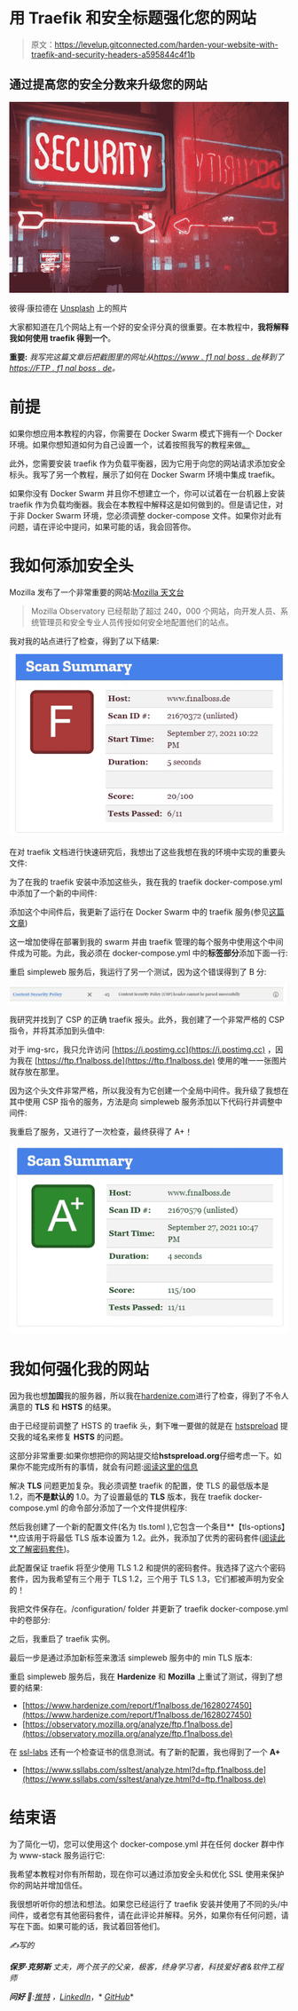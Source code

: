 # 用 Traefik 和安全标题强化您的网站

> 原文：<https://levelup.gitconnected.com/harden-your-website-with-traefik-and-security-headers-a595844c4f1b>

## 通过提高您的安全分数来升级您的网站

![](img/b24c95c91e05c41f65b0178776dabaaa.png)

彼得·康拉德在 [Unsplash](https://unsplash.com/s/photos/it-security-headers?utm_source=unsplash&utm_medium=referral&utm_content=creditCopyText) 上的照片

大家都知道在几个网站上有一个好的安全评分真的很重要。在本教程中，**我将解释我如何使用 traefik 得到一个**。

**重要:** *我写完这篇文章后把截图里的网址从*[*https://www . f1 nal boss . de*](https://www.f1nalboss.de/)*移到了*[*https://FTP . f1 nal boss . de*](https://ftp.f1nalboss.de/)*。*

# 前提

如果你想应用本教程的内容，你需要在 Docker Swarm 模式下拥有一个 Docker 环境。如果你想知道如何为自己设置一个，试着按照我写的教程来做[。](/docker-swarm-in-a-nutshell-ed2a9c42cd7c)

此外，您需要安装 traefik 作为负载平衡器，因为它用于向您的网站请求添加安全标头。我写了另一个教程，展示了如何在 Docker Swarm 环境中集成 traefik。

如果你没有 Docker Swarm 并且你不想建立一个，你可以试着在一台机器上安装 traefik 作为负载均衡器。我会在本教程中解释这是如何做到的。但是请记住，对于非 Docker Swarm 环境，您必须调整 docker-compose 文件。如果你对此有问题，请在评论中提问，如果可能的话，我会回答你。

# 我如何添加安全头

Mozilla 发布了一个非常重要的网站:[Mozilla 天文台](https://observatory.mozilla.org/)

> Mozilla Observatory 已经帮助了超过 240，000 个网站，向开发人员、系统管理员和安全专业人员传授如何安全地配置他们的站点。

我对我的站点进行了检查，得到了以下结果:

![](img/d814d516ef9043d99e3c55a3c2194bac.png)

在对 traefik 文档进行快速研究后，我想出了这些我想在我的环境中实现的重要头文件:

为了在我的 traefik 安装中添加这些头，我在我的 traefik docker-compose.yml 中添加了一个新的中间件:

添加这个中间件后，我更新了运行在 Docker Swarm 中的 traefik 服务(参见[这篇文章](/the-most-important-services-everyone-should-deploy-in-a-docker-swarm-8e120b5a66))

这一增加使得在部署到我的 swarm 并由 traefik 管理的每个服务中使用这个中间件成为可能。为此，我必须在 docker-compose.yml 中的**标签部分**添加下面一行:

重启 simpleweb 服务后，我运行了另一个测试，因为这个错误得到了 B 分:

![](img/dbe5b66c3639c1eac79ab75180e4954c.png)

我研究并找到了 CSP 的正确 traefik 报头。此外，我创建了一个非常严格的 CSP 指令，并将其添加到头值中:

对于 img-src，我只允许访问 [https://i.postimg.cc](https://i.postimg.cc) ，因为我在 [https://ftp.f1nalboss.de](https://ftp.f1nalboss.de) 使用的唯一一张图片就存放在那里。

因为这个头文件非常严格，所以我没有为它创建一个全局中间件。我升级了我想在其中使用 CSP 指令的服务，方法是向 simpleweb 服务添加以下代码行并调整中间件:

我重启了服务，又进行了一次检查，最终获得了 A+！

![](img/1f47c7c179be1c64eee879170092a361.png)

# 我如何强化我的网站

因为我也想**加固**我的服务器，所以我在[hardenize.com](https://www.hardenize.com/)进行了检查，得到了不令人满意的 **TLS** 和 **HSTS** 的结果。

由于已经提前调整了 HSTS 的 traefik 头，剩下唯一要做的就是在 [hstspreload](https://hstspreload.org/) 提交我的域名来修复 **HSTS** 的问题。

这部分非常重要:如果你想把你的网站提交给**hstspreload.org**仔细考虑一下。如果你不能完成所有的事情，就会有问题:[阅读这里的信息](https://hstspreload.org/#opt-in)

解决 **TLS** 问题更加复杂。我必须调整 traefik 的配置，使 TLS 的最低版本是 1.2，而**不是默认的** 1.0。为了设置最低的 **TLS** 版本，我在 traefik docker-compose.yml 的命令部分添加了一个文件提供程序:

然后我创建了一个新的配置文件(名为 tls.toml ),它包含一个条目**【tls-options】**,应该用于将最低 TLS 版本设置为 1.2。此外，我添加了优秀的密码套件([阅读此文了解密码套件](https://www.thesslstore.com/blog/cipher-suites-algorithms-security-settings/))。

此配置保证 traefik 将至少使用 TLS 1.2 和提供的密码套件。我选择了这六个密码套件，因为我希望有三个用于 TLS 1.2，三个用于 TLS 1.3，它们都被声明为安全的！

我把文件保存在。/configuration/ folder 并更新了 traefik docker-compose.yml 中的卷部分:

之后，我重启了 traefik 实例。

最后一步是通过添加新标签来激活 simpleweb 服务中的 min TLS 版本:

重启 simpleweb 服务后，我在 **Hardenize** 和 **Mozilla** 上重试了测试，得到了想要的结果:

*   [https://www.hardenize.com/report/f1nalboss.de/1628027450](https://www.hardenize.com/report/f1nalboss.de/1628027450)
*   [https://observatory.mozilla.org/analyze/ftp.f1nalboss.de](https://observatory.mozilla.org/analyze/ftp.f1nalboss.de)

在 [ssl-labs](https://www.ssllabs.com/ssltest) 还有一个检查证书的信息测试。有了新的配置，我也得到了一个 **A+**

*   [https://www.ssllabs.com/ssltest/analyze.html?d=ftp.f1nalboss.de](https://www.ssllabs.com/ssltest/analyze.html?d=ftp.f1nalboss.de)

# 结束语

为了简化一切，您可以使用这个 docker-compose.yml 并在任何 docker 群中作为 www-stack 服务运行它:

我希望本教程对你有所帮助，现在你可以通过添加安全头和优化 SSL 使用来保护你的网站并增加信任。

我很想听听你的想法和想法。如果您已经运行了 traefik 安装并使用了不同的头/中间件，或者您有其他密码套件，请在此评论并解释。另外，如果你有任何问题，请写在下面。如果可能的话，我试着回答他们。

*✍️写的*

***保罗·克努斯*** *丈夫，两个孩子的父亲，极客，终身学习者，科技爱好者&软件工程师*

***问好*** *🙌***:*[*推特*](https://www.twitter.com/paulknulst) *，*[*LinkedIn*](https://www.linkedin.com/in/paulknulst/)*，* [*GitHub*](https://github.com/paulknulst)*